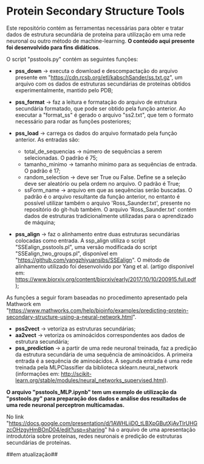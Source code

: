 # Protein Secondary Structure Tools

Este repositório contém as ferramentas necessárias para obter e tratar dados de estrutura secundária de proteína para utilização em uma rede neuronal ou outro método de machine-learning. **O conteúdo aqui presente foi desenvolvido para fins didáticos**.

O script "psstools.py" contém as seguintes funções:

- **pss_down** -> executa o download e descompactação do arquivo presente em "https://cdn.rcsb.org/etl/kabschSander/ss.txt.gz", um arquivo com os dados de estruturas secundárias de proteínas obtidos experimentalmente, mantido pelo PDB;

- **pss_format** -> faz a leitura e formatação do arquivo de estrutura secundária formatado, que pode ser obtido pela função anterior. Ao executar a "format_ss" é gerado o arquivo "ss2.txt", que tem o formato necessário para rodar as funções posteriores;

- **pss_load** -> carrega os dados do arquivo formatado pela função anterior. As entradas são:
  - total_de_sequencias -> número de sequências a serem selecionadas. O padrão é 75;
  - tamanho_minimo -> tamanho mínimo para as sequências de entrada. O padrão é 17;
  - random_selection -> deve ser True ou False. Define se a seleção deve ser aleatório ou pela ordem no arquivo. O padrão é True;
  - ssForm_name -> arquivo em que as sequências serão buscadas. O padrão é o arquivo resultante da função anterior, no entanto é possível utilizar também o arquivo 'Ross_Saunder.txt', presente no repositório do git-hub também. O arquivo 'Ross_Saunder.txt' contém dados de estruturas tradicionalmente utilizadas para o aprendizado de máquina;

- **pss_align** -> faz o alinhamento entre duas estruturas secundárias colocadas como entrada. A ssp_align utiliza o script "SSEalign_psstools.pl", uma versão modificada do script "SSEalign_two_groups.pl", disponível em "https://github.com/yangzhiyuansibs/SSEalign". O método de alinhamento utilizado foi desenvolvido por Yang et al. (artigo disponível em: https://www.biorxiv.org/content/biorxiv/early/2017/10/10/200915.full.pdf);

As funções a seguir foram baseadas no procedimento apresentado pela Mathwork em "https://www.mathworks.com/help/bioinfo/examples/predicting-protein-secondary-structure-using-a-neural-network.html".

- **pss2vect** -> vetoriza as estruturas secundárias;
- **aa2vect** -> vetoriza os aminoácidos correspondentes aos dados de estrutura secundária;
- **pss_prediction** -> a partir de uma rede neuronal treinada, faz a predição da estrutura secundária de uma sequência de aminoácidos. A primeira entrada é a sequência de aminoácidos. A segunda entrada é uma rede treinada pela MLPClassifier da biblioteca sklearn.neural_network (informações em: http://scikit-learn.org/stable/modules/neural_networks_supervised.html).

**O arquivo "psstools_MLP.ipynb" tem um exemplo de utilização da "psstools.py" para preparação dos dados e análise dos resultados de uma rede neuronal perceptron multicamadas.**

No link "https://docs.google.com/presentation/d/1AWHLiiD0_tLBXpGButXjAvTlrUHGzcOHzgyHmBOnD04/edit?usp=sharing" há o arquivo de uma apresentação introdutória sobre proteínas, redes neuronais e predição de estruturas secundárias de proteínas. 

##em atualização##

